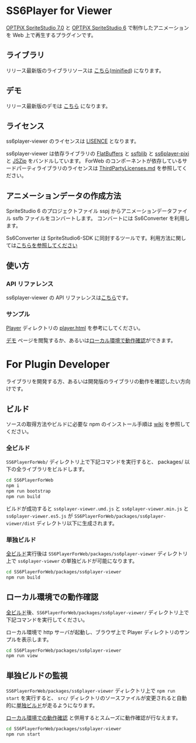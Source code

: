 # SS6Player for Viewer

[OPTPiX SpriteStudio 7.0](https://www.webtech.co.jp/help/ja/spritestudio7/download/) と [OPTPiX SpriteStudio 6](https://www.webtech.co.jp/help/ja/spritestudio/download/) で制作したアニメーションを Web 上で再生するプラグインです。

## ライブラリ

リリース最新版のライブラリソースは [こちら](https://spritestudio.github.io/SS6PlayerForWeb/ViewerPlayer/ss6player-viewer.umd.js)([minified](https://spritestudio.github.io/SS6PlayerForWeb/ViewerPlayer/ss6player-viewer.min.js)) になります。

## デモ

リリース最新版のデモは [こちら](https://spritestudio.github.io/SS6PlayerForWeb/ViewerPlayer/index.html) になります。

## ライセンス
ss6player-viewer のライセンスは [LISENCE](../../LICENSE) となります。

ss6player-viewer は依存ライブラリの [FlatBuffers](https://google.github.io/flatbuffers/) と [ssfblib](../ssfblib) と [ss6player-pixi](../ss6player-pixi) と [JSZip](https://stuk.github.io/jszip/) をバンドルしています。
ForWeb のコンポーネントが依存しているサードパーティライブラリのライセンスは [ThirdPartyLicenses.md](../../ThirdPartyLicenses.md) を参照してください。

## アニメーションデータの作成方法

SpriteStudio 6 のプロジェクトファイル sspj からアニメーションデータファイル ssfb ファイルをコンバートします。 コンバートには Ss6Converter を利用します。

Ss6Converter は SpriteStudio6-SDK に同封するツールです。利用方法に関しては[こちらを参照してください](https://github.com/SpriteStudio/SpriteStudio6-SDK/wiki/%E3%82%B3%E3%83%B3%E3%83%90%E3%83%BC%E3%82%BF%E3%81%AE%E4%BD%BF%E3%81%84%E6%96%B9)

## 使い方

### API リファレンス

ss6player-viewer の API リファレンスは[こちら](https://spritestudio.github.io/SS6PlayerForWeb/ss6player_viewer_api/index.html)です。

### サンプル

[Player](./Player/) ディレクトリの [player.html](./Player/player.html) を参考にしてください。

[デモ](#デモ) ページを閲覧するか、あるいは[ローカル環境で動作確認](#ローカル環境での動作確認)ができます。

# For Plugin Developer

ライブラリを開発する方、あるいは開発版のライブラリの動作を確認したい方向けです。

## ビルド

ソースの取得方法やビルドに必要な npm のインストール手順は [wiki](https://github.com/SpriteStudio/SS6PlayerForWeb/wiki) を参照してください。

### 全ビルド

`SS6PlayerForWeb/` ディレクトリ上で下記コマンドを実行すると、 packages/ 以下の全ライブラリをビルドします。

```bash
cd SS6PlayerForWeb
npm i
npm run bootstrap
npm run build
```

ビルドが成功すると `ss6player-viewer.umd.js` と `ss6player-viewer.min.js` と `ss6player-viewer.es5.js` が `SS6PlayerForWeb/packages/ss6player-viewer/dist` ディレクトリ以下に生成されます。

### 単独ビルド

[全ビルド](#全ビルド)実行後は `SS6PlayerForWeb/packages/ss6player-viewer` ディレクトリ上で `ss6player-viewer` の単独ビルドが可能になります。

```bash
cd SS6PlayerForWeb/packages/ss6player-viewer
npm run build
```

## ローカル環境での動作確認

[全ビルド](#全ビルド)後、`SS6PlayerForWeb/packages/ss6player-viewer/` ディレクトリ上で下記コマンドを実行してください。

ローカル環境で http サーバが起動し、ブラウザ上で Player ディレクトリのサンプルを表示します。

```bash
cd SS6PlayerForWeb/packages/ss6player-viewer
npm run view
```

## 単独ビルドの監視

`SS6PlayerForWeb/packages/ss6player-viewer` ディレクトリ上で `npm run start` を実行すると、 `src/` ディレクトリのソースファイルが変更されると自動的に[単独ビルド](#単独ビルド)が走るようになります。 

[ローカル環境での動作確認](#ローカル環境での動作確認) と併用するとスムーズに動作確認が行なえます。

```bash
cd SS6PlayerForWeb/packages/ss6player-viewer
npm run start
```
